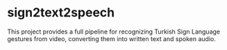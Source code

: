 # sign2text2speech
This project provides a full pipeline for recognizing Turkish Sign Language gestures from video, converting them into written text and spoken audio.
